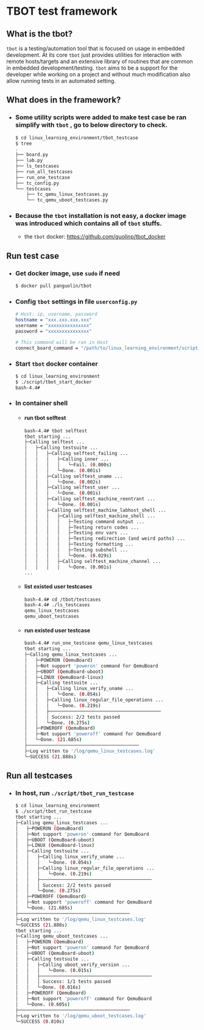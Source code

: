 # TBOT test framework

## What is the tbot?
`tbot` is a testing/automation tool that is focused on usage in embedded development. At its core `tbot` just provides utilities for interaction with remote hosts/targets and an extensive library of routines that are common in embedded development/testing. `tbot` aims to be a support for the developer while working on a project and without much modification also allow running tests in an automated setting.

## What does in the framework?
- ### Some utility scripts were added to make test case be ran simplify with `tbot` , go to below directory to check.
  ```bash
  $ cd linux_learning_environment/tbot_testcase
  $ tree
  .
  ├── board.py
  ├── lab.py
  ├── ls_testcases
  ├── run_all_testcases
  ├── run_one_testcase
  ├── tc_config.py
  └── testcases
      ├── tc_qemu_linux_testcases.py
      └── tc_qemu_uboot_testcases.py
  ```
- ### Because the `tbot` installation is not easy, a docker image was introduced which contains all of `tbot` stuffs.
  - the `tbot` docker: https://github.com/guolinp/tbot_docker


## Run test case
- ### Get docker image, use `sudo` if need
  ```bash
  $ docker pull panguolin/tbot
  ```

- ### Config `tbot` settings in file `userconfig.py`
  ```bash
  # Host: ip, username, password
  hostname = "xxx.xxx.xxx.xxx"
  username = "xxxxxxxxxxxxxxx"
  password = "xxxxxxxxxxxxxxx"
  
  # This command will be ran in Host
  connect_board_command = "/path/to/linux_learning_environment/script/qemu_uboot_start"
  ```

- ### Start `tbot` docker container
  ```bash
  $ cd linux_learning_environment
  $ ./script/tbot_start_docker
  bash-4.4#
  ```

- ### In container shell
  - #### run tbot selftest
    ```bash
    bash-4.4# tbot selftest
    tbot starting ...
    ├─Calling selftest ...
    │   ├─Calling testsuite ...
    │   │   ├─Calling selftest_failing ...
    │   │   │   ├─Calling inner ...
    │   │   │   │   └─Fail. (0.000s)
    │   │   │   └─Done. (0.001s)
    │   │   ├─Calling selftest_uname ...
    │   │   │   └─Done. (0.002s)
    │   │   ├─Calling selftest_user ...
    │   │   │   └─Done. (0.001s)
    │   │   ├─Calling selftest_machine_reentrant ...
    │   │   │   └─Done. (0.001s)
    │   │   ├─Calling selftest_machine_labhost_shell ...
    │   │   │   ├─Calling selftest_machine_shell ...
    │   │   │   │   ├─Testing command output ...
    │   │   │   │   ├─Testing return codes ...
    │   │   │   │   ├─Testing env vars ...
    │   │   │   │   ├─Testing redirection (and weird paths) ...
    │   │   │   │   ├─Testing formatting ...
    │   │   │   │   ├─Testing subshell ...
    │   │   │   │   └─Done. (0.029s)
    │   │   │   ├─Calling selftest_machine_channel ...
    │   │   │   │   └─Done. (0.001s)
    ...
    ```
  - #### list existed user testcases
    ```bash
    bash-4.4# cd /tbot/testcases
    bash-4.4# ./ls_testcases 
    qemu_linux_testcases
    qemu_uboot_testcases
    ```
  
  - #### run existed user testcase
    ```bash
    bash-4.4# run_one_testcase qemu_linux_testcases
    tbot starting ...
    ├─Calling qemu_linux_testcases ...
    │   ├─POWERON (QemuBoard)
    │   ├─Not support 'poweron' command for QemuBoard
    │   ├─UBOOT (QemuBoard-uboot)
    │   ├─LINUX (QemuBoard-linux)
    │   ├─Calling testsuite ...
    │   │   ├─Calling linux_verify_uname ...
    │   │   │   └─Done. (0.054s)
    │   │   ├─Calling linux_regular_file_operations ...
    │   │   │   └─Done. (0.219s)
    │   │   ├─────────────────────────────────────────
    │   │   │ Success: 2/2 tests passed
    │   │   └─Done. (0.275s)
    │   ├─POWEROFF (QemuBoard)
    │   ├─Not support 'poweroff' command for QemuBoard
    │   └─Done. (21.685s)
    ├─────────────────────────────────────────
    ├─Log written to '/log/qemu_linux_testcases.log'
    └─SUCCESS (21.888s)
    ```
  
## Run all testcases
- ### In host, run `./script/tbot_run_testcase`
  ```bash
  $ cd linux_learning_environment
  $ ./script/tbot_run_testcase 
  tbot starting ...
  ├─Calling qemu_linux_testcases ...
  │   ├─POWERON (QemuBoard)
  │   ├─Not support 'poweron' command for QemuBoard
  │   ├─UBOOT (QemuBoard-uboot)
  │   ├─LINUX (QemuBoard-linux)
  │   ├─Calling testsuite ...
  │   │   ├─Calling linux_verify_uname ...
  │   │   │   └─Done. (0.054s)
  │   │   ├─Calling linux_regular_file_operations ...
  │   │   │   └─Done. (0.219s)
  │   │   ├─────────────────────────────────────────
  │   │   │ Success: 2/2 tests passed
  │   │   └─Done. (0.275s)
  │   ├─POWEROFF (QemuBoard)
  │   ├─Not support 'poweroff' command for QemuBoard
  │   └─Done. (21.685s)
  ├─────────────────────────────────────────
  ├─Log written to '/log/qemu_linux_testcases.log'
  └─SUCCESS (21.888s)
  tbot starting ...
  ├─Calling qemu_uboot_testcases ...
  │   ├─POWERON (QemuBoard)
  │   ├─Not support 'poweron' command for QemuBoard
  │   ├─UBOOT (QemuBoard-uboot)
  │   ├─Calling testsuite ...
  │   │   ├─Calling uboot_verify_version ...
  │   │   │   └─Done. (0.015s)
  │   │   ├─────────────────────────────────────────
  │   │   │ Success: 1/1 tests passed
  │   │   └─Done. (0.016s)
  │   ├─POWEROFF (QemuBoard)
  │   ├─Not support 'poweroff' command for QemuBoard
  │   └─Done. (0.605s)
  ├─────────────────────────────────────────
  ├─Log written to '/log/qemu_uboot_testcases.log'
  └─SUCCESS (0.810s)
  ```
